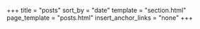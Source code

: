 +++
title = "posts"
sort_by = "date"
template = "section.html"
page_template = "posts.html"
insert_anchor_links = "none"
+++
